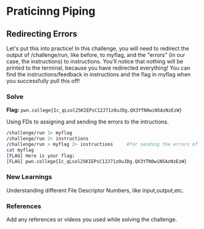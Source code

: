 # Praticinng Piping

## Redirecting Errors
Let's put this into practice! In this challenge, you will need to redirect the output of /challenge/run, 
like before, to myflag, and the "errors" (in our case, the instructions) to instructions. 
You'll notice that nothing will be printed to the terminal, because you have redirected everything! 
You can find the instructions/feedback in instructions and the flag in myflag when you successfully pull this off!

### Solve
**Flag:** `pwn.college{Ic_qLsol25KIEPsC12J71z0uJDg.QX3YTN0wiN5AzNzEzW}`

Using FDs to assigning and sending the errors to the intructions.

```bash
/challenge/run 1> myflag
/challenge/run 2> instructions
/challenge/run > myflag 2> instructions     #for sending the errors of myflag to instrcutions
cat myflag
[FLAG] Here is your flag:
[FLAG] pwn.college{Ic_qLsol25KIEPsC12J71z0uJDg.QX3YTN0wiN5AzNzEzW}

```

### New Learnings
Understanding different File Descriptor Numbers, like input,output,etc.


### References 
Add any references or videos you used while solving the challenge.
